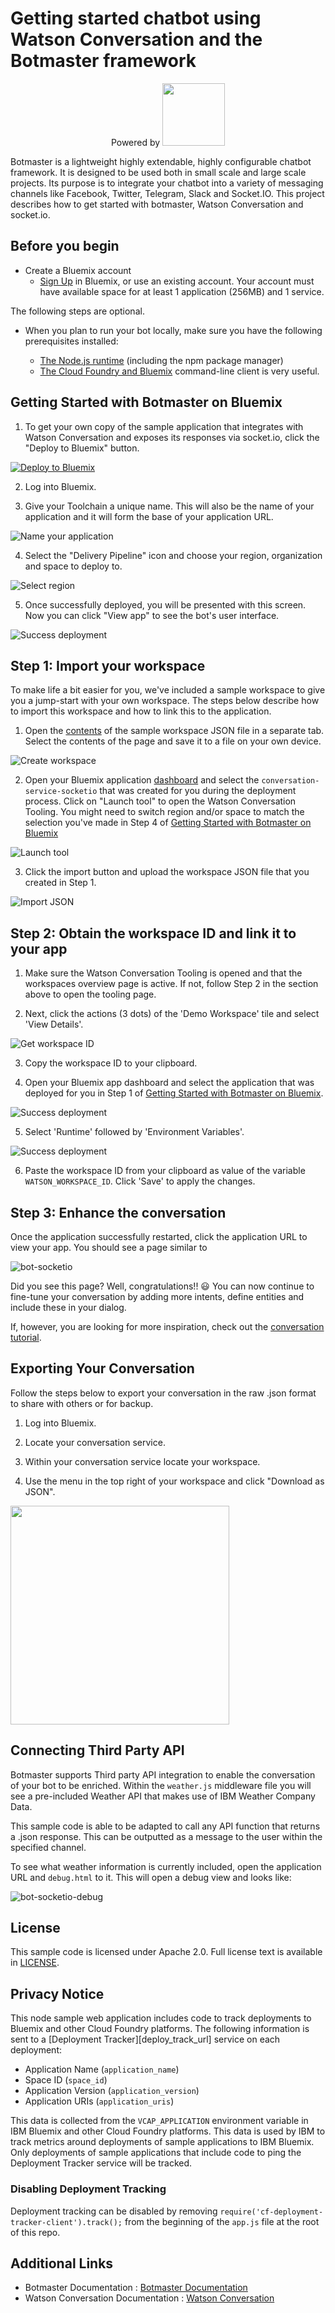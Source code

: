 # Getting started chatbot using Watson Conversation and the Botmaster framework
<div align="center">
Powered by <img src="http://botmasterai.com/documentation/latest/images/botmaster_light.svg" width="100"/>
</div>

Botmaster is a lightweight highly extendable, highly configurable chatbot framework. It is designed to be used both in small scale and large scale projects. Its purpose is to integrate your chatbot into a variety of messaging channels like Facebook, Twitter, Telegram, Slack and Socket.IO. This project describes how to get started with botmaster, Watson Conversation and socket.io.

## Before you begin

* Create a Bluemix account
    * [Sign Up](https://bluemix.net/registration) in Bluemix, or use an existing account. Your account must have available space for at least 1 application (256MB) and 1 service.

The following steps are optional.

* When you plan to run your bot locally, make sure you have the following prerequisites installed:

    * [The Node.js runtime](https://nodejs.org/en/) (including the npm package manager)
    * [The Cloud Foundry and Bluemix](https://console.ng.bluemix.net/docs/cli/index.html#cli) command-line client is very useful.

## Getting Started with Botmaster on Bluemix

1. To get your own copy of the sample application that integrates with Watson Conversation and exposes its responses via socket.io, click the "Deploy to Bluemix" button.

  [![Deploy to Bluemix](https://deployment-tracker.mybluemix.net/stats/a3a41102a5d277cce1b65b7b1dc018e8/button.svg)](https://bluemix.net/deploy?repository=https://github.com/eciggaar/botmaster-watsonconversation-socketio.git)

2. Log into Bluemix.

3. Give your Toolchain a unique name. This will also be the name of your application and it will form the base of your application URL.

  ![Name your application](https://github.com/eciggaar/botmaster-watsonconversation-socketio/blob/master/readmeimages/bluemixname.png?raw=true)

4. Select the "Delivery Pipeline" icon and choose your region, organization and space to deploy to.

  ![Select region](https://github.com/eciggaar/botmaster-watsonconversation-socketio/blob/master/readmeimages/region.png?raw=true)

5. Once successfully deployed, you will be presented with this screen. Now you can click "View app" to see the bot's user interface.

  ![Success deployment](https://github.com/eciggaar/botmaster-watsonconversation-socketio/blob/master/readmeimages/success.png?raw=true)

## Step 1: Import your workspace

To make life a bit easier for you, we've included a sample workspace to give you a jump-start with your own workspace. The steps below describe how to import this workspace and how to link this to the application.

1. Open the [contents](https://raw.githubusercontent.com/eciggaar/botmaster-watsonconversation-socketio/master/resources/demo-workspace-socketio.json) of the sample workspace JSON file in a separate tab. Select the contents of the page and save it to a file on your own device.

  ![Create workspace](https://github.com/eciggaar/botmaster-watsonconversation-socketio/blob/master/readmeimages/create-workspace.png?raw=true)

2. Open your Bluemix application [dashboard](https://console.ng.bluemix.net) and select the `conversation-service-socketio` that was created for you during the deployment process. Click on "Launch tool" to open the Watson Conversation Tooling. You might need to switch region and/or space to match the selection you've made in Step 4 of [Getting Started with Botmaster on Bluemix](#getting-started-with-botmaster-on-bluemix)

  ![Launch tool](https://github.com/eciggaar/botmaster-watsonconversation-socketio/blob/master/readmeimages/launch.png?raw=true)

3. Click the import button and upload the workspace JSON file that you created in Step 1.

  ![Import JSON](https://github.com/eciggaar/botmaster-watsonconversation-socketio/blob/master/readmeimages/import-json.png?raw=true)

## Step 2: Obtain the workspace ID and link it to your app

1. Make sure the Watson Conversation Tooling is opened and that the workspaces overview page is active. If not, follow Step 2 in the section above to open the tooling page.

2. Next, click the actions (3 dots) of the 'Demo Workspace' tile and select 'View Details'.

  ![Get workspace ID](https://github.com/eciggaar/botmaster-watsonconversation-socketio/blob/master/readmeimages/workspaceid.png?raw=true)

3. Copy the workspace ID to your clipboard.

4. Open your Bluemix app dashboard and select the application that was deployed for you in Step 1 of [Getting Started with Botmaster on Bluemix](#getting-started-with-botmaster-on-bluemix).

  ![Success deployment](https://github.com/eciggaar/botmaster-watsonconversation-socketio/blob/master/readmeimages/select-app.png?raw=true)

5. Select 'Runtime' followed by 'Environment Variables'.

  ![Success deployment](https://github.com/eciggaar/botmaster-watsonconversation-socketio/blob/master/readmeimages/envvar.png?raw=true)

6. Paste the workspace ID from your clipboard as value of the variable `WATSON_WORKSPACE_ID`. Click 'Save' to apply the changes.

## Step 3: Enhance the conversation

Once the application successfully restarted, click the application URL to view your app. You should see a page similar to

![bot-socketio](https://github.com/eciggaar/botmaster-watsonconversation-socketio/blob/master/readmeimages/bot-socketio.png?raw=true)

Did you see this page? Well, congratulations!! :smiley: You can now continue to fine-tune your conversation by adding more intents, define entities and include these in your dialog.

If, however, you are looking for more inspiration, check out the [conversation tutorial](CONVERSATION.md).

## Exporting Your Conversation

Follow the steps below to export your conversation in the raw .json format to share with others or for backup.

1. Log into Bluemix.

2. Locate your conversation service.

3. Within your conversation service locate your workspace.

4. Use the menu in the top right of your workspace and click "Download as JSON".

  <img src="https://github.com/eciggaar/botmaster-watsonconversation-socketio/blob/master/readmeimages/instance.png?raw=true" width="350px">

## Connecting Third Party API
Botmaster supports Third party API integration to enable the conversation of your bot to be enriched. Within the `weather.js` middleware file you will see a pre-included Weather API that makes use of IBM Weather Company Data.

This sample code is able to be adapted to call any API function that returns a .json response. This can be outputted as a message to the user within the specified channel.

To see what weather information is currently included, open the application URL and `debug.html` to it. This will open a debug view and looks like:

![bot-socketio-debug](https://github.com/eciggaar/botmaster-watsonconversation-socketio/blob/master/readmeimages/bot-socketio-debug.png?raw=true)

## License

  This sample code is licensed under Apache 2.0. Full license text is available in [LICENSE](LICENSE).

## Privacy Notice

This node sample web application includes code to track deployments to Bluemix and other Cloud Foundry platforms. The following information is sent to a [Deployment Tracker][deploy_track_url] service on each deployment:

* Application Name (`application_name`)
* Space ID (`space_id`)
* Application Version (`application_version`)
* Application URIs (`application_uris`)

This data is collected from the `VCAP_APPLICATION` environment variable in IBM Bluemix and other Cloud Foundry platforms. This data is used by IBM to track metrics around deployments of sample applications to IBM Bluemix. Only deployments of sample applications that include code to ping the Deployment Tracker service will be tracked.

### Disabling Deployment Tracking

Deployment tracking can be disabled by removing `require('cf-deployment-tracker-client').track();` from the beginning of the `app.js` file at the root of this repo.

## Additional Links

* Botmaster Documentation : [Botmaster Documentation](http://botmasterai.com/)
* Watson Conversation Documentation : [Watson Conversation](http://www.ibm.com/watson/developercloud/doc/conversation/index.html)
